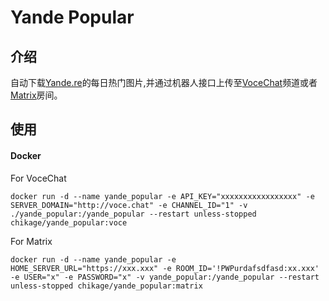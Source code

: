 # Yande Popular

## 介绍
自动下载[Yande.re](https://yande.re)的每日热门图片,并通过机器人接口上传至[VoceChat](https://voce.chat/)频道或者[Matrix](https://matrix.org/)房间。

## 使用
#### Docker
For VoceChat
```
docker run -d --name yande_popular -e API_KEY="xxxxxxxxxxxxxxxxx" -e SERVER_DOMAIN="http://voce.chat" -e CHANNEL_ID="1" -v ./yande_popular:/yande_popular --restart unless-stopped chikage/yande_popular:voce
```
For Matrix
```
docker run -d --name yande_popular -e HOME_SERVER_URL="https://xxx.xxx" -e ROOM_ID='!PWPurdafsdfasd:xx.xxx' -e USER="x" -e PASSWORD="x" -v yande_popular:/yande_popular --restart unless-stopped chikage/yande_popular:matrix
```